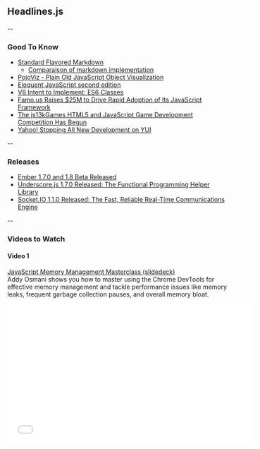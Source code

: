 ## Headlines.js

--

### Good To Know

- [Standard Flavored Markdown](http://blog.codinghorror.com/standard-flavored-markdown/)
    - [Comparaison of markdown implementation](http://johnmacfarlane.net/babelmark2/?text=%23+Hello+there%0A%0AThis+is+a+paragraph.%0A%0A-+one%0A-+two%0A-+three%0A-+four%0A%0A1.+pirate%0A2.+ninja%0A3.+zombie)
- [PojoViz - Plain Old JavaScript Object Visualization](http://maurizzzio.github.io/PojoViz/public/vulcanize.html#readme)
- [Eloquent JavaScript second edition](http://eloquentjavascript.net/)
- [V8 Intent to Implement: ES6 Classes](https://groups.google.com/a/chromium.org/d/msg/blink-dev/3dLc0LIhDDk/ikXXhLlEMisJ?utm_source=javascriptweekly&utm_medium=email)
- [Famo.us Raises $25M to Drive Rapid Adoption of Its JavaScript Framework](http://recode.net/2014/08/13/programming-startup-famo-us-gets-25-million-to-make-javascript-more-famous/?utm_source=javascriptweekly&utm_medium=email)
- [The js13kGames HTML5 and JavaScript Game Development Competition Has Begun](http://js13kgames.com/?utm_source=javascriptweekly&utm_medium=email)
- [Yahoo! Stopping All New Development on YUI](http://yahooeng.tumblr.com/post/96098168666/important-announcement-regarding-yui?utm_source=javascriptweekly&utm_medium=email)

--

### Releases

- [Ember 1.7.0 and 1.8 Beta Released](http://emberjs.com/blog/2014/08/23/ember-1-7-0-released.html?utm_source=javascriptweekly&utm_medium=email)
- [Underscore.js 1.7.0 Released: The Functional Programming Helper Library](http://underscorejs.org/?#changelog)
- [Socket.IO 1.1.0 Released: The Fast, Reliable Real-Time Communications Engine](http://socket.io/blog/socket-io-1-1-0/?utm_source=javascriptweekly&utm_medium=email)

--

### Videos to Watch

#### Video 1
[JavaScript Memory Management Masterclass (slidedeck)](https://speakerdeck.com/addyosmani/javascript-memory-management-masterclass?utm_source=javascriptweekly&utm_medium=email)<br />
Addy Osmani shows you how to master using the Chrome DevTools for effective memory management and tackle performance issues like memory leaks, frequent garbage collection pauses, and overall memory bloat.

<iframe width="560" height="315" src="//www.youtube.com/embed/LaxbdIyBkL0" frameborder="0" allowfullscreen></iframe>
